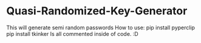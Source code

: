# Quasi-Randomized-Key-Generator
This will generate semi random passwords 
How to use:
pip install pyperclip
pip install tkinker
Is all commented inside of code. :D
